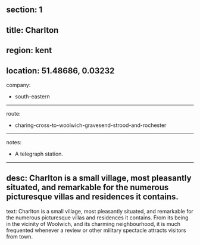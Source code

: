 section: 1
----
title: Charlton
----
region: kent
----
location: 51.48686, 0.03232
----
company:
- south-eastern
----
route:
- charing-cross-to-woolwich-gravesend-strood-and-rochester
----
notes:
- A telegraph station.
----
desc: Charlton is a small village, most pleasantly situated, and remarkable for the numerous picturesque villas and residences it contains.
----
text: Charlton is a small village, most pleasantly situated, and remarkable for the numerous picturesque villas and residences it contains. From its being in the vicinity of Woolwich, and its charming neighbourhood, it is much frequented whenever a review or other military spectacle attracts visitors from town.
